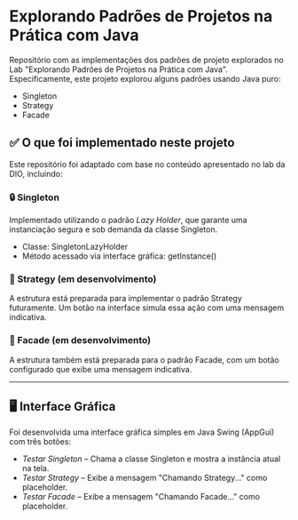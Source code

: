 # Explorando Padrões de Projetos na Prática com Java

Repositório com as implementações dos padrões de projeto explorados no Lab "Explorando Padrões de Projetos na Prática com Java". Especificamente, este projeto explorou alguns padrões usando Java puro:
- Singleton
- Strategy
- Facade

## ✅ O que foi implementado neste projeto

Este repositório foi adaptado com base no conteúdo apresentado no lab da DIO, incluindo:

### 🔒 Singleton
Implementado utilizando o padrão *Lazy Holder*, que garante uma instanciação segura e sob demanda da classe Singleton.

- Classe: SingletonLazyHolder
- Método acessado via interface gráfica: getInstance()

### 🧠 Strategy (em desenvolvimento)
A estrutura está preparada para implementar o padrão Strategy futuramente. Um botão na interface simula essa ação com uma mensagem indicativa.

### 🏢 Facade (em desenvolvimento)
A estrutura também está preparada para o padrão Facade, com um botão configurado que exibe uma mensagem indicativa.

---

## 🖥️ Interface Gráfica

Foi desenvolvida uma interface gráfica simples em Java Swing (AppGui) com três botões:

- *Testar Singleton* – Chama a classe Singleton e mostra a instância atual na tela.
- *Testar Strategy* – Exibe a mensagem "Chamando Strategy..." como placeholder.
- *Testar Facade* – Exibe a mensagem "Chamando Facade..." como placeholder.
